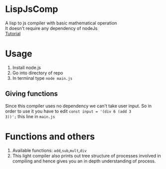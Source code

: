 # LispJsComp
A lisp to js compiler with basic mathematical operation <br> It doesn't require any dependency of nodeJs <br> [Tutorial](https://citw.dev/tutorial/create-your-own-compiler)
# Usage
1. Install node.js
2. Go into directory of repo
3. In terminal type <code>node main.js</code>
## Giving functions
Since this compiler uses no dependency we can't take user input. So in order to use it you have to edit <code>const input = '(div 6 (add 3 3))';</code> this line in <code>main.js</code>
# Functions and others
1. Available functions: <code>add</code>,<code>sub</code>,<code>mult</code>,<code>div</code>
2. This light compiler also prints out tree structure of processes involved in compiling and hence gives you an in depth understanding of process.
